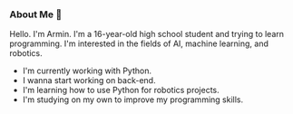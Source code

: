### About Me 👋

<!--
**ImArToAr/ImArToAr** is a ✨ _special_ ✨ repository because its `README.md` (this file) appears on your GitHub profile.

Here are some ideas to get you started:

- 🔭 I’m currently working on ...
- 🌱 I’m currently learning ...
- 👯 I’m looking to collaborate on ...
- 🤔 I’m looking for help with ...
- 💬 Ask me about ...
- 📫 How to reach me: ...
- 😄 Pronouns: ...
- ⚡ Fun fact: ...
-->
Hello. I'm Armin. I'm a 16-year-old high school student and trying to learn programming. I'm interested in the fields of AI, machine learning, and robotics.
- I'm currently working with Python.
- I wanna start working on back-end.
- I'm learning how to use Python for robotics projects.
- I'm studying on my own to improve my programming skills.
